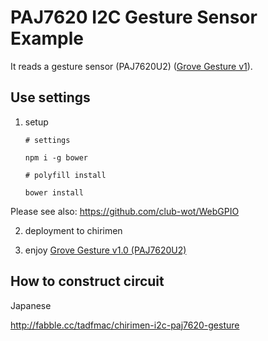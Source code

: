 # PAJ7620 I2C Gesture Sensor Example

It reads a gesture sensor (PAJ7620U2) ([Grove Gesture v1](http://wiki.seeedstudio.com/wiki/Grove_-_Gesture_v1.0)).

## Use settings

 1. setup

    ```
    # settings

    npm i -g bower

    # polyfill install

    bower install
    ```

  Please see also: https://github.com/club-wot/WebGPIO

 2. deployment to chirimen

 3. enjoy [Grove Gesture v1.0 (PAJ7620U2)](http://wiki.seeedstudio.com/wiki/Grove_-_Gesture_v1.0)


## How to construct circuit

Japanese

http://fabble.cc/tadfmac/chirimen-i2c-paj7620-gesture



